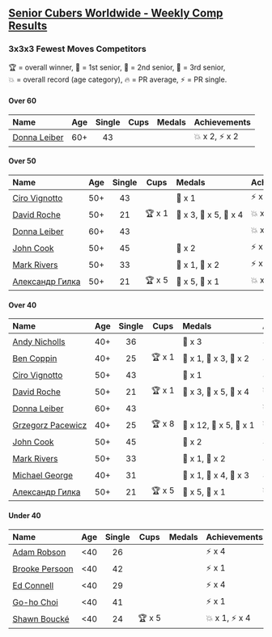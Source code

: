 <style>table {white-space: nowrap;}</style>

## [Senior Cubers Worldwide - Weekly Comp Results](/scw-comp/results/)
### 3x3x3 Fewest Moves Competitors

<span style="white-space: nowrap;">🏆 = overall winner</span>, <span style="white-space: nowrap;">🥇 = 1st senior</span>, <span style="white-space: nowrap;">🥈 = 2nd senior</span>, <span style="white-space: nowrap;">🥉 = 3rd senior</span>, <span style="white-space: nowrap;">💥 = overall record (age category)</span>, <span style="white-space: nowrap;">🔥 = PR average</span>, <span style="white-space: nowrap;">⚡ = PR single</span>.

#### Over 60

| Name | Age | Single | Cups | Medals | Achievements |
| :-- | :--: | :--: | :--: | :-- | :-- |
| [Donna Leiber](../../persons/donna_leiber/333fm.md) | 60+ | 43 |  |  | 💥 x 2, ⚡ x 2 |

#### Over 50

| Name | Age | Single | Cups | Medals | Achievements |
| :-- | :--: | :--: | :--: | :-- | :-- |
| [Ciro Vignotto](../../persons/ciro_vignotto/333fm.md) | 50+ | 43 |  | 🥉 x 1 | ⚡ x 1 |
| [David Roche](../../persons/david_roche/333fm.md) | 50+ | 21 | 🏆 x 1 | 🥇 x 3, 🥈 x 5, 🥉 x 4 | 💥 x 3, ⚡ x 4 |
| [Donna Leiber](../../persons/donna_leiber/333fm.md) | 60+ | 43 |  |  | 💥 x 2, ⚡ x 2 |
| [John Cook](../../persons/john_cook/333fm.md) | 50+ | 45 |  | 🥉 x 2 | ⚡ x 3 |
| [Mark Rivers](../../persons/mark_rivers/333fm.md) | 50+ | 33 |  | 🥈 x 1, 🥉 x 2 | ⚡ x 2 |
| [Александр Гилка](../../persons/александр_гилка/333fm.md) | 50+ | 21 | 🏆 x 5 | 🥇 x 5, 🥈 x 1 | 💥 x 2, ⚡ x 3 |

#### Over 40

| Name | Age | Single | Cups | Medals | Achievements |
| :-- | :--: | :--: | :--: | :-- | :-- |
| [Andy Nicholls](../../persons/andy_nicholls/333fm.md) | 40+ | 36 |  | 🥉 x 3 | ⚡ x 2 |
| [Ben Coppin](../../persons/ben_coppin/333fm.md) | 40+ | 25 | 🏆 x 1 | 🥇 x 1, 🥈 x 3, 🥉 x 2 | ⚡ x 2 |
| [Ciro Vignotto](../../persons/ciro_vignotto/333fm.md) | 50+ | 43 |  | 🥉 x 1 | ⚡ x 1 |
| [David Roche](../../persons/david_roche/333fm.md) | 50+ | 21 | 🏆 x 1 | 🥇 x 3, 🥈 x 5, 🥉 x 4 | 💥 x 3, ⚡ x 4 |
| [Donna Leiber](../../persons/donna_leiber/333fm.md) | 60+ | 43 |  |  | 💥 x 2, ⚡ x 2 |
| [Grzegorz Pacewicz](../../persons/grzegorz_pacewicz/333fm.md) | 40+ | 25 | 🏆 x 8 | 🥇 x 12, 🥈 x 5, 🥉 x 1 | 💥 x 1, ⚡ x 3 |
| [John Cook](../../persons/john_cook/333fm.md) | 50+ | 45 |  | 🥉 x 2 | ⚡ x 3 |
| [Mark Rivers](../../persons/mark_rivers/333fm.md) | 50+ | 33 |  | 🥈 x 1, 🥉 x 2 | ⚡ x 2 |
| [Michael George](../../persons/michael_george/333fm.md) | 40+ | 31 |  | 🥇 x 1, 🥈 x 4, 🥉 x 3 | ⚡ x 3 |
| [Александр Гилка](../../persons/александр_гилка/333fm.md) | 50+ | 21 | 🏆 x 5 | 🥇 x 5, 🥈 x 1 | 💥 x 2, ⚡ x 3 |

#### Under 40

| Name | Age | Single | Cups | Medals | Achievements |
| :-- | :--: | :--: | :--: | :-- | :-- |
| [Adam Robson](../../persons/adam_robson/333fm.md) | <40 | 26 |  |  | ⚡ x 4 |
| [Brooke Persoon](../../persons/brooke_persoon/333fm.md) | <40 | 42 |  |  | ⚡ x 1 |
| [Ed Connell](../../persons/ed_connell/333fm.md) | <40 | 29 |  |  | ⚡ x 4 |
| [Go-ho Choi](../../persons/go_ho_choi/333fm.md) | <40 | 41 |  |  | ⚡ x 1 |
| [Shawn Boucké](../../persons/shawn_boucke/333fm.md) | <40 | 24 | 🏆 x 5 |  | 💥 x 1, ⚡ x 4 |


<!-- Global site tag (gtag.js) - Google Analytics -->
<script async src="https://www.googletagmanager.com/gtag/js?id=UA-86348435-3"></script>
<script>window.dataLayer = window.dataLayer || []; function gtag() {dataLayer.push(arguments);} gtag('js', new Date()); gtag('config', 'UA-86348435-3');</script>
